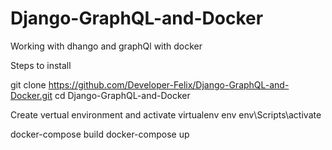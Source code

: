 # Django-GraphQL-and-Docker
Working with dhango and graphQl with docker 

Steps to install

git clone https://github.com/Developer-Felix/Django-GraphQL-and-Docker.git
cd Django-GraphQL-and-Docker

Create vertual environment and activate
      virtualenv env
      env\Scripts\activate


docker-compose build
docker-compose up